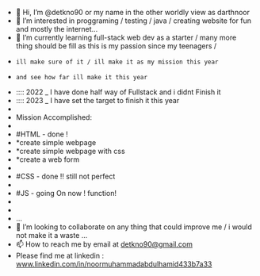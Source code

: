- 👋 Hi, I’m @detkno90 or my name in the other worldly view as darthnoor
- 👀 I’m interested in proggraming / testing / java / creating website for fun and mostly the internet...
- 🌱 I’m currently learning full-stack web dev as a starter / many more thing should be fill as this is my passion since my teenagers / 
-     ill make sure of it / ill make it as my mission this year 
-     and see how far ill make it this year

- :::: 2022 _ I have done half way of Fullstack and i didnt Finish it
- :::: 2023 _ I have set the target to finish it this year
- 
-  Mission Accomplished:
- 
- #HTML - done !
- *create simple webpage
- *create simple webpage with css
- *create a web form
- 
- #CSS - done !! still not perfect
- 
- #JS - going On now ! function! 
-     
- 
-   ...
- 💞️ I’m looking to collaborate on any thing that could improve me / i would not make it a waste ...
- 📫 How to reach me by email at detkno90@gmail.com
- Please find me at linkedin : www.linkedin.com/in/noormuhammadabdulhamid433b7a33

<!---
detkno90/detkno90 is a ✨ special ✨ repository because its `README.md` (this file) appears on your GitHub profile.
You can click the Preview link to take a look at your changes.
--->
